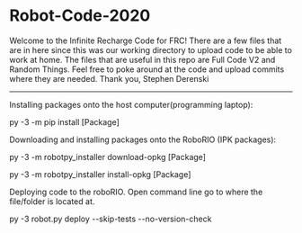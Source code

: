 # Robot-Code-2020
Welcome to the Infinite Recharge Code for FRC!
There are a few files that are in here since this was our working directory to upload code to be able to work at home.
The files that are useful in this repo are Full Code V2 and Random Things. 
Feel free to poke around at the code and upload commits where they are needed.
Thank you,
Stephen Derenski

----------------------------------------------------------------------------------------------------------------------------------

Installing packages onto the host computer(programming laptop):

py -3 -m pip install [Package]

Downloading and installing packages onto the RoboRIO (IPK packages):

py -3 -m robotpy_installer download-opkg [Package]

py -3 -m robotpy_installer install-opkg [Package]

Deploying code to the roboRIO. Open command line go to where the file/folder is located at.

py -3 robot.py deploy --skip-tests --no-version-check

